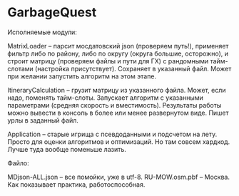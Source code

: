 # GarbageQuest
Исполняемые модули:

MatrixLoader – парсит мосдатовский json (проверяем путь!), применяет фильтр либо по району, либо по округу (округа большие, осторожно), и строит матрицу (проверяем файлы и 
пути для ГХ) с рандомными тайм-слотами (настройка присутствует). Сохраняет в указанный файл. Может при желании запустить алгоритм на этом этапе.

ItineraryCalculation – грузит матрицу из указанного файла. Может, если надо, поменять тайм-слоты. Запускает алгоритм с указанными параметрами (средняя скорость и вместимость). 
Результаты работы можно вывести в консоль в более или менее развернутом виде. Пишет урлы в заданный файл.

Application – старые игрища с псевдоданными и подсчетом на лету. Просто для оценки алгоритмов и оптимизаций. Но там совсем хардкод. Лучше туда вообще поменьше лазить.

Файло:

MDjson-ALL.json – все помойки, уже в utf-8.
RU-MOW.osm.pbf – Москва. Как показывает практика, работоспособная.

